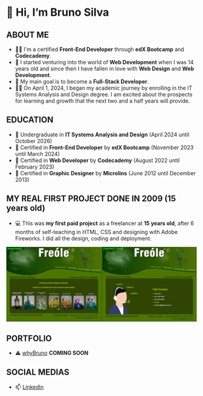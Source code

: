 # 👋 Hi, I’m Bruno Silva

## ABOUT ME

- 👨‍💻 I'm a certified **Front-End Developer** through **edX Bootcamp** and **Codecademy**.
- 👦 I started venturing into the world of **Web Development** when I was 14 years old and since then I have fallen in love with **Web Design** and **Web Development**.
- 🎯 My main goal is to become a **Full-Stack Developer**.
- 👨‍🎓 On April 1, 2024, I began my academic journey by enrolling in the IT Systems Analysis and Design degree. I am excited about the prospects for learning and growth that the next two and a half years will provide.

## EDUCATION

- 🐓 Undergraduate in **IT Systems Analysis and Design** (April 2024 until October 2026)
- 🐥 Certified in **Front-End Developer** by **edX Bootcamp** (November 2023 until March 2024)
- 🐤 Certified in **Web Developer** by **Codecademy** (August 2022 until February 2023)
- 🐣 Certified in **Graphic Designer** by **Microlins** (June 2012 until December 2013)

## MY REAL FIRST PROJECT DONE IN 2009 (15 years old)

- 💻 This was **my first paid project** as a freelancer at **15 years old**, after 6 months of self-teaching in HTML, CSS and designing with Adobe Fireworks. I did all the design, coding and deployment.

![myFirstProjectAt15YearsOld](https://github.com/whybruno/whybruno/blob/main/freole-page.png?raw=true)

## PORTFOLIO

- ⚠️ [whyBruno](https://whybruno.dev) **COMING SOON**

## SOCIAL MEDIAS

- 📫 [LinkedIn](https://www.linkedin.com/in/whybruno)
